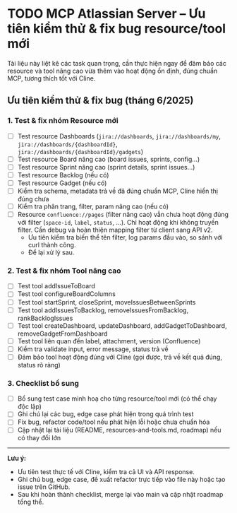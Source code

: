 # TODO MCP Atlassian Server – Ưu tiên kiểm thử & fix bug resource/tool mới

Tài liệu này liệt kê các task quan trọng, cần thực hiện ngay để đảm bảo các resource và tool nâng cao vừa thêm vào hoạt động ổn định, đúng chuẩn MCP, tương thích tốt với Cline.

## Ưu tiên kiểm thử & fix bug (tháng 6/2025)

### 1. Test & fix nhóm Resource mới
- [ ] Test resource Dashboards (`jira://dashboards`, `jira://dashboards/my`, `jira://dashboards/{dashboardId}`, `jira://dashboards/{dashboardId}/gadgets`)
- [ ] Test resource Board nâng cao (board issues, sprints, config...)
- [ ] Test resource Sprint nâng cao (sprint details, sprint issues...)
- [ ] Test resource Backlog (nếu có)
- [ ] Test resource Gadget (nếu có)
- [ ] Kiểm tra schema, metadata trả về đã đúng chuẩn MCP, Cline hiển thị đúng chưa
- [ ] Kiểm tra phân trang, filter, param nâng cao (nếu có)
- [ ] Resource `confluence://pages` (filter nâng cao) vẫn chưa hoạt động đúng với filter (`space-id`, `label`, `status`, ...). Chỉ hoạt động khi không truyền filter. Cần debug và hoàn thiện mapping filter từ client sang API v2.
    - Ưu tiên kiểm tra biến thể tên filter, log params đầu vào, so sánh với curl thành công.
    - Để lại xử lý sau.

### 2. Test & fix nhóm Tool nâng cao
- [ ] Test tool addIssueToBoard
- [ ] Test tool configureBoardColumns
- [ ] Test tool startSprint, closeSprint, moveIssuesBetweenSprints
- [ ] Test tool addIssuesToBacklog, removeIssuesFromBacklog, rankBacklogIssues
- [ ] Test tool createDashboard, updateDashboard, addGadgetToDashboard, removeGadgetFromDashboard
- [ ] Test tool liên quan đến label, attachment, version (Confluence)
- [ ] Kiểm tra validate input, error message, status trả về
- [ ] Đảm bảo tool hoạt động đúng với Cline (gọi được, trả về kết quả đúng, status rõ ràng)

### 3. Checklist bổ sung
- [ ] Bổ sung test case minh hoạ cho từng resource/tool mới (có thể chạy độc lập)
- [ ] Ghi chú lại các bug, edge case phát hiện trong quá trình test
- [ ] Fix bug, refactor code/tool nếu phát hiện lỗi hoặc chưa chuẩn hóa
- [ ] Cập nhật lại tài liệu (README, resources-and-tools.md, roadmap) nếu có thay đổi lớn

---

**Lưu ý:**
- Ưu tiên test thực tế với Cline, kiểm tra cả UI và API response.
- Ghi chú bug, edge case, đề xuất refactor trực tiếp vào file này hoặc tạo issue trên GitHub.
- Sau khi hoàn thành checklist, merge lại vào main và cập nhật roadmap tổng thể. 